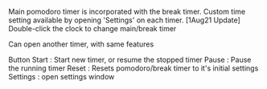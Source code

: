 Main pomodoro timer is incorporated with the break timer.
Custom time setting available by opening 'Settings' on each timer.
[1Aug21 Update] Double-click the clock to change main/break timer

Can open another timer, with same features

Button
Start : Start new timer, or resume the stopped timer
Pause : Pause the running timer
Reset : Resets pomodoro/break timer to it's initial settings
Settings : open settings window
